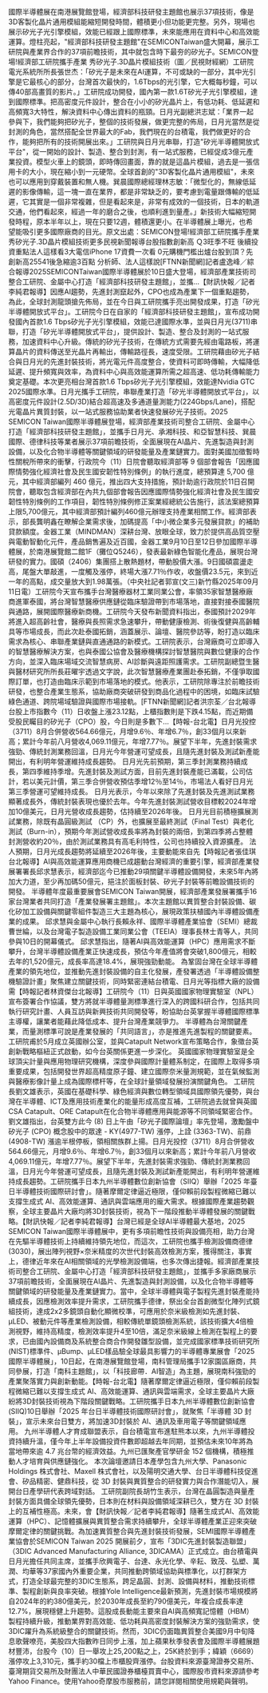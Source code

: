 國際半導體展在南港展覽館登場，經濟部科技研發主題館也展示37項技術，像是3D客製化晶片通用模組能縮短開發時間，體積更小但功能更完整。另外，現場也展示矽光子光引擎模組，效能已經跟上國際標準，未來能應用在資料中心和高效能運算。燈柱亮起，"經濟部科技研發主題館"在SEMICONTaiwan盛大開幕，展示工研院與產業界合作的37項前瞻技術，其中就包含時下最夯的矽光子。SEMICON登場!經濟部工研院攜手產業 秀矽光子.3D晶片模組技術（圖／民視財經網）工研院電光系統所所長張世杰：「矽光子是未來在AI運算，不可或缺的一部分，其中光引擎是它最核心的部分，台灣首次最快的，1.6Tbps的光引擎，它大概每秒鐘，可以傳40部高畫質的影片。」工研院成功開發，國內第一款1.6T矽光子光引擎模組，達到國際標準。把高密度元件設計，整合在小小的矽光晶片上，有低功耗、低延遲和高頻寬3大特性，解決資料中心傳出資料的瓶頸。日月光副總洪志斌：「業界一起參與下，我們能夠把矽光子，整個的技術發展，做更完整的佈局，日月光當然是從封測的角色，當然搭配全世界最大的Fab，我們現在的台積電，我們做更好的合作，能夠把所有的技術開展出來。」工研院與日月光串聯，打造"矽光半導體開放式平台"，從一開始的設計、製造、整合到封測，有一站式服務，已經促成3億元產業投資。模型火車上的鏡頭，即時傳回畫面，靠的就是這晶片模組，過去是一張信用卡的大小，現在縮小到一元硬幣。全球首創的"3D客製化晶片通用模組"，未來也可以應用到穿戴裝置和無人機。巽晨國際總經理林志敏：「微型化的，無線低延遲的影像傳輸，這一塊一直在業界，都是非常缺乏的，要考慮到電量跟傳輸的低延遲，它其實是一個非常複雜，但是看起來是，非常有成效的一個技術，日本的軌道交通，他們看起來，經過一年的磨合之後，也順利進到量產。」新技術大幅縮短開發時程，原本半年以上，現在只要12週，體積還更小。在半導體展上曝光，也希望能吸引更多國際廠商的目光。原文出處：SEMICON登場!經濟部工研院攜手產業 秀矽光子.3D晶片模組技術更多民視新聞報導台股指數創新高 Ｑ3旺季不旺 後續投資重點法人這樣看3大電信iPhone 17資費一次看 0元購機門檻出爐台股到頂？先創新高25541後急縮逾3百點 分析師、法人這樣說[FTNN新聞網]記者盧逸峰／綜合報導2025SEMICONTaiwan國際半導體展於10日盛大登場，經濟部產業技術司整合工研院、金屬中心打造「經濟部科技研發主題館」，並攜...【財訊快報／記者李純君報導】因應AI趨勢，先進封測竄起外，CPO也成為產業下一個重點趨勢，為此，全球封測龍頭搶先佈局，並在今日與工研院攜手亮出開發成果，打造「矽光半導體開放式平台」。工研院今日在自家的「經濟部科技研發主題館」，宣布成功開發國內首款1.6 Tbps矽光子光引擎模組，效能已達國際水準，並與日月光(3711)串聯，打造「矽光半導體開放式平台」，提供設計、製造、整合及封測的一站式服務，加速資料中心升級。傳統的矽光子技術，在傳統方式需要先經由電路板，將運算晶片的資料傳送至光晶片再輸出，傳輸路徑長，速度受限。工研院藉由矽光子結合與日月光的先進封裝技術，將光電元件高度整合，使資料可即時傳輸，大幅降低延遲、提升頻寬與效率，為資料中心與高效能運算所需之超高速、低功耗傳輸能力奠定基礎。本次更亮相台灣首款1.6 Tbps矽光子光引擎模組，效能達Nvidia GTC 2025國際水準。日月光攜手工研院，串聯產業打造「矽光半導體開放式平台」，以高密度元件設計(2.5D/3D)結合超高速及多通道量測能力(224Gbps/Lane)，搭配光電晶片異質封裝，以一站式服務協助業者快速發展矽光子技術。2025 SEMICON Taiwan國際半導體展登場，經濟部產業技術司整合工研院、金屬中心打造「經濟部科技研發主題館」，並攜手日月光、承湘科技、和亞智慧科技、巽晨國際、德律科技等業者展示37項前瞻技術，全面展現在AI晶片、先進製造與封測設備，以及化合物半導體等關鍵領域的研發能量及產業鏈實力。面對美國加徵暫時性關稅所帶來的衝擊，行政院今（11）日院會聽取經濟部等 9 個部會報告「因應國際情勢強化經濟社會及民生國安韌性特別條例」的執行進度，總預算達 5,700 億元，其中經濟部編列 460 億元，推出四大支持措施，預計助逾行政院於11日召開院會，聽取包含經濟部在內共九個部會報告因應國際情勢強化經濟社會及民生國安韌性特別條例的工作項目，韌性特別條例修正案業經總統公告施行，該法案總預算上限5,700億元，其中經濟部預計編列460億元辦理支持產業相關工作。經濟部表示，部長龔明鑫在瞭解企業需求後，加碼提高「中小微企業多元發展貸款」的補助貸款額度。金器工業（MINDMAN）深耕台灣、放眼全球，致力於提供高品質空壓與電動智動化元件，產品銷售遍及近百國，金器工業9月10日至12日參加國際半導體展，於南港展覽館二館1F（攤位Q5246），發表最新綠色智能化產品，展現台灣研發的實力。國碩（2406）集團搭上散熱題材，帶動股價大漲。9日國碩震盪走高，尾盤大單敲進，一度觸及漲停，終場大漲7.71％作收，收盤價23.5元，來到近一年的高點，成交量放大到1.98萬張。（中央社記者郭宣(文三)新竹縣2025年09月11日電）工研院今天宣布攜手台灣醫療器材工業同業公會，率領35家智慧醫療廠商進軍泰國，將台灣智慧醫療供應鏈從臨床驗證帶到市場落地，直接對接泰國醫院與通路，展開國際醫療新商機。工研院今天發布新聞資料指出，泰國預計2029年將進入超高齡社會，醫療與長照需求急速攀升，帶動健康檢測、術後復健與高齡輔具等市場成長，而此次赴泰國拓銷，涵蓋展示、論壇、醫院參訪等，盼打造以臨床需求為核心、串聯產業鏈與直通通路的新模式。工研院表示，台灣廠商可立即導入的智慧醫療解決方案，也與泰國公協會及醫療機構探討智慧醫院與數位健康的合作方向，並深入臨床場域交流智慧病房、AI診斷與遠距照護需求。工研院副總暨生醫與醫材研究所所長莊曜宇透過文字說，此次智慧醫療產業團赴泰拓銷，不僅爭取國際訂單，也打造由臨床示範到市場落地的模式。他表示，工研院除專注於前瞻技術研發，也整合產業生態系，協助廠商突破研發到商品化過程中的困境，如臨床試驗綠色通道、跨院場域驗證與國際市場接軌。[FTNN新聞網]記者洪宗荃／台北報導台股上市指數今（11）日收盤上漲23.12點，上櫃指數則是下跌4.15點，而近期備受股民矚目的矽光子（CPO）股，今日則是多數下...【時報-台北電】日月光投控（3711）8月合併營收564.66億元，月增9.6％、年增6.7％，創33個月以來新高；累計今年前八月營收4,069.11億元，年增7.77％。展望下半年，先進封裝需求強勁、傳統封測業務回溫，日月光今年營運可望成長，且隨先進封裝及測試新產能開出，有利明年營運維持成長趨勢。 日月光先前預期，第三季封測業務持續成長，第四季維持季增。先進封裝及測試方面，目前先進封裝產能已滿載，公司估計，若以美元計價，第三季合併營收預估季增12％至14％，市場法人看好日月光第三季營運可望維持成長。 日月光表示，今年以來除了先進封裝及先進測試業務顯著成長外，傳統封裝表現也優於去年。今年先進封裝測試營收目標較2024年增加10億美元，日月光營收成長趨勢，估持續至2026年後。 日月光目前積極擴展測試業務，除既有晶圓級測試 （CP）外，也擴展至最終測試（Final Test）與老化測試（Burn-in），預期今年測試營收成長率將為封裝的兩倍，到第四季將占整體封測營收約20％，由於測試業務具有高毛利特性，公司也持續投入資源擴產。 法人預期，日月光成長趨勢將延續至2026年後，主要動能來自先【時報記者張佳琪台北報導】AI與高效能運算應用商機已成趨動台灣經濟的重要引擎，經濟部產業發展署署長邱求慧表示，經濟部迄今已推動29項關鍵半導體設備開發，未來5年內將加大力道，至少再加碼50億元，挹注於面板封裝、矽光子封裝等前瞻設備技術的開發。 半導體年度最重要展會SEMICON Taiwan開展，經濟部產業發展署攜手16家台灣業者共同打造「產業發展署主題館」。本次主題館以異質整合封裝設備、碳化矽加工設備與關鍵零組件製造三大主題為核心，展現政策扶植國內半導體設備產業的成果。 邱求慧與金屬中心執行長賴永祥、國際半導體產業協會（SEMI）總裁曹世綸，以及台灣電子製造設備工業同業公會（TEEIA）理事長林士青等人，共同參與10日的開幕儀式。 邱求慧指出，隨著AI與高效能運算（HPC）應用需求不斷攀升，台灣半導體設備產業正快速成長，預估今年產值將會突破1,800億元，相較去年的1,520億元，成長率高達18.4%，展現強勁動能。 為鞏固台灣在全球半導體產業的領先地位，並推動先進封裝設備的自主化發展，產發署透過「半導體設備整機驗證計畫」聚焦建立關鍵技術，同時緊密連結台積電、日月光等指標大廠的設備需【時報記者林資傑台北報導】工研院今（11）日與英國國家物理實驗室（NPL）宣布簽署合作協議，雙方將就半導體量測標準進行深入的跨國科研合作，包括共同執行研究計畫、人員互訪與新興技術共同開發等，盼協助台英掌握半導體國際標準主導權，讓業者能藉此降低成本、提升台灣產業競爭力。 半導體為台灣關鍵產業，而量測標準可說是產業發展的「共同語言」，亦是推進先進製程的關鍵要素。工研院甫於5月成立英國辦公室，並與Catapult Network宣布策略合作，象徵台英創新戰略樞紐正式啟動，如今台英關係更進一步深化。 英國國家物理實驗室是全球頂尖計量與應用物理研究機構，深度參與國際計量體系制定，在國際上取得多項重要成果，包括開發世界超高精度原子鐘、建立國際奈米量測規範，並在氣候監測與醫療影像計量上成為國際標杆等，在全球計量領域發展扮演關鍵角色。 工研院長劉文雄表示，英國在基礎科學、綠色經濟與數位轉型領域具國際領先優勢，與台灣在半導體、ICT及應用技術產業化的能量形成高度互補，工研院過去就曾與英國CSA Catapult、ORE Catapult在化合物半導體應用與能源等不同領域緊密合作。 劉文雄指出，台英雙方此今 (8) 日上午由「矽光子國際論壇」率先登場，激勵盤中矽光子 (CPO) 概念股中的眾達 - KY(4977-TW) 漲停，上詮 (3363-TW)、前鼎 (4908-TW) 漲逾半根停板，領相關族群上揚。日月光投控（3711）8月合併營收564.66億元，月增9.6％、年增6.7％，創33個月以來新高；累計今年前八月營收4,069.11億元，年增7.77％。展望下半年，先進封裝需求強勁、傳統封測業務回溫，日月光今年營運可望成長，且隨先進封裝及測試新產能開出，有利明年營運維持成長趨勢。工研院攜手日本九州半導體數位創新協會（SIIQ）舉辦「2025 年臺日半導體技術國際研討會」。隨著摩爾定律逼近極限，僅仰賴前段製程微縮已難以支撐生成式 AI、高效能運算、通訊與雲端應用的龐大需求。根據國際產業趨勢觀察，全球主要晶片大廠均將3D封裝技術，視為下一階段推動半導體發展的關鍵戰略。【財訊快報／記者李純君報導】台灣已經是全球AI半導體最大基地，2025 SEMICON Taiwan國際半導體展中，更有多項前瞻性技術與設備亮相，助力台灣在先驅半導體技術上持續維持領先地位，而這次，工研院也攜手檢測設備商德律(3030)，展出陣列視野×奈米精度的次世代封裝高效檢測方案，獲得關注，事實上，德律近年來在AI相關領域的光學檢測設備端，也多次傳出捷報。經濟部產業技術司整合工研院、金屬中心打造「經濟部科技研發主題館」，並攜手多家廠商展示37項前瞻技術，全面展現在AI晶片、先進製造與封測設備，以及化合物半導體等關鍵領域的研發能量及產業鏈實力。當中，全球半導體與電子製程先進封裝產能持續成長，因應檢測效率提升需求，工研院攜手德律，祭出全台首創微型化陣列式鏡組技術，達成2x2多鏡頭自動化顯微校準，可應用於奈米級檢測如先進封裝、μLED、被動元件等產業檢測設備，相較傳統單鏡頭檢測系統，該技術擴大4倍檢測視野，維持高精度，檢測效率提升4至10倍，滿足奈米級線上檢測在製程上的要求，已由國內設備商及系統整合商合作開發雛型設備，並完成國家標準技術研究所(NIST)標準件、μBump、μLED樣品驗全球最具影響力的半導體專業展會「2025國際半導體展」，10日起，在南港展覽館登場，南科管理局攜手12家園區廠商，共同參展，打造「南科主題館」，以「科技廊帶．AI智造」為主題，展現南科強勁的產業聚落實力與創新動能。【時報-台北電】隨著摩爾定律逼近極限，僅仰賴前段製程微縮已難以支撐生成式 AI、高效能運算、通訊與雲端需求，全球主要晶片大廠紛將3D封裝技術視為下階段關鍵戰略。工研院攜手日本九州半導體數位創新協會(SIIQ)10日舉辦「2025 年台日半導體技術國際研討會」，就聚焦「半導體 3D 封裝」，宣示未來台日雙方，將加速3D封裝於 AI、通訊及車用電子等關鍵領域應用。 九州半導體人才育成聯盟表示，自台積電宣布進駐熊本以來，九州半導體投資持續升溫，僅今年上半年設備投資件數即超越去年同期，並預估未來10年將為當地帶來逾 4.7 兆台幣的經濟效益。九州已匯聚產官學研金 152 個機構，積極推動人才培育與供應鏈強化。 本次論壇邀請日本產學包含九州大學、Panasonic Holdings 株式會社、Maxell 株式會社，以及陽明交通大學、台日半導體科技促進會、矽品精密、健鼎科技，從 3D 封裝與異質整合的研發實力與合作潛能切入，展開台日產學研代表跨域對話。 工研院副院長胡竹生表示，台灣在晶圓製造與量產封裝方面具備全球領先優勢，日本則在材料與設備領域深耕已久，雙方在 3D 封裝上的互補性極高。未來，會【財訊快報／記者李純君報導】隨著生成式AI、高效能運算（HPC）、記憶體擴展與異質整合需求持續攀升，全球半導體產業正迎來突破摩爾定律的關鍵挑戰。為加速異質整合與先進封裝技術發展，SEMI國際半導體產業協會於SEMICON Taiwan 2025 開展前夕，宣布「3DIC先進封裝製造聯盟」（3DIC Advanced Manufacturing Alliance, 3DICAMA）正式成立。由台積電與日月光擔任共同主席，並攜手欣興電子、台達、永光化學、辛耘、致茂、弘塑、萬潤、均華等37家國內外重要企業，共同推動跨領域協助與標準化，以打群架方式，打造全球最完整的3DIC生態系，跨足晶圓、封測、設備與材料，推動技術標準、製程創新與良率突破。根據Yole Intelligence最新預測，先進封裝市場規模將自2024年的約380億美元，於2030年成長至約790億美元，年複合成長率達12.7%，展現穩健上升趨勢。這股成長動能主要來自AI與高頻寬記憶體（HBM）製程持續升級，推動業界對高效能、低功耗與高密度封裝解決方案的強勁需求，使3DIC躍升為系統級整合的關鍵技術。然而，3DIC仍面臨異質整合美國9月中旬降息歌聲嘹亮，美股四大指數昨日同步上漲，加上蘋果秋季發表會及國際半導體展題材豐沛，台股今（10）日一舉攻上25,200點之上，25K終於到手；緯穎（6669）漲停攻上3,310元，攜手約30檔上市櫃股齊漲停。台股資料來源臺灣證券交易所、臺灣期貨交易所及財團法人中華民國證券櫃檯買賣中心，國際股市資料來源請參考Yahoo Finance。使用Yahoo奇摩股市服務前，請您詳閱相關使用規範與聲明。